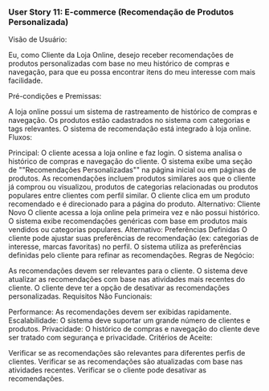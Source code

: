 ### User Story 11: E-commerce (Recomendação de Produtos Personalizada)

Visão de Usuário:

Eu, como Cliente da Loja Online, desejo receber recomendações de produtos personalizadas com base no meu histórico de compras e navegação, para que eu possa encontrar itens do meu interesse com mais facilidade.

Pré-condições e Premissas:

A loja online possui um sistema de rastreamento de histórico de compras e navegação.
Os produtos estão cadastrados no sistema com categorias e tags relevantes.
O sistema de recomendação está integrado à loja online.
Fluxos:

Principal:
O cliente acessa a loja online e faz login.
O sistema analisa o histórico de compras e navegação do cliente.
O sistema exibe uma seção de ""Recomendações Personalizadas"" na página inicial ou em páginas de produtos.
As recomendações incluem produtos similares aos que o cliente já comprou ou visualizou, produtos de categorias relacionadas ou produtos populares entre clientes com perfil similar.
O cliente clica em um produto recomendado e é direcionado para a página do produto.
Alternativo: Cliente Novo
O cliente acessa a loja online pela primeira vez e não possui histórico.
O sistema exibe recomendações genéricas com base em produtos mais vendidos ou categorias populares.
Alternativo: Preferências Definidas
O cliente pode ajustar suas preferências de recomendação (ex: categorias de interesse, marcas favoritas) no perfil.
O sistema utiliza as preferências definidas pelo cliente para refinar as recomendações.
Regras de Negócio:

As recomendações devem ser relevantes para o cliente.
O sistema deve atualizar as recomendações com base nas atividades mais recentes do cliente.
O cliente deve ter a opção de desativar as recomendações personalizadas.
Requisitos Não Funcionais:

Performance: As recomendações devem ser exibidas rapidamente.
Escalabilidade: O sistema deve suportar um grande número de clientes e produtos.
Privacidade: O histórico de compras e navegação do cliente deve ser tratado com segurança e privacidade.
Critérios de Aceite:

Verificar se as recomendações são relevantes para diferentes perfis de clientes.
Verificar se as recomendações são atualizadas com base nas atividades recentes.
Verificar se o cliente pode desativar as recomendações.